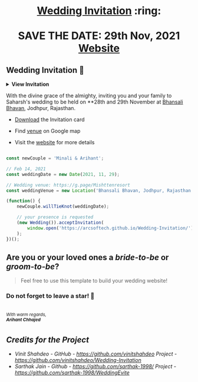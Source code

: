 
<h1 align="center"><a href="https://arcsoftech.github.io/Wedding-Invitation//assets/SI.pdf">Wedding Invitation</a> :ring: <br> <br> SAVE THE DATE: 29th Nov, 2021 <br> <a href="https://arcsoftech.github.io/Wedding-Invitation/">Website</a></h1>



## Wedding Invitation :ring:

<details>
  <summary><strong>View Invitation</strong></summary>
  <a href="https://arcsoftech.github.io/Wedding-Invitation//"><img src="./assets/img/InviteMain.png" /></a>
</details>

With the divine grace of the almighty, inviting you and your family to Saharsh's wedding to be held on **28th and 29th November at [Bhansali Bhavan](https://goo.gl/maps/dYXaRmk8PyXyr2au6),  Jodhpur, Rajasthan.

- [Download](https://arcsoftech.github.io/Wedding-Invitation//assets/SI.pdf) the Invitation card

- Find [venue](https://goo.gl/maps/dYXaRmk8PyXyr2au6) on Google map

- Visit the [website](https://arcsoftech.github.io/Wedding-Invitation/) for more details


```js

const newCouple = 'Minali & Arihant';

// Feb 14, 2021
const weddingDate = new Date(2021, 11, 29);

// Wedding venue: https://g.page/Mishttenresort
const weddingVenue = new Location('Bhansali Bhavan, Jodhpur, Rajasthan');

(function() {
    newCouple.willTieKnot(weddingDate);

    // your presence is requested
    (new Wedding()).acceptInvitation(
        window.open('https://arcsoftech.github.io/Wedding-Invitation/')
    );
})();


```
## Are you or your loved ones a *bride-to-be* or *groom-to-be*? 
> Feel free to use this template to build your wedding website!

### Do not forget to leave a star! :hugs:

<br><sup><i>With warm regards,<br>
**Arihant Chhajed**<i></sup><br>

## Credits for the Project 

* Vinit Shahdeo - GitHub - https://github.com/vinitshahdeo  Project - https://github.com/vinitshahdeo/Wedding-Invitation
* Sarthak Jain - Github - https://github.com/sarthak-1998/  Project - https://github.com/sarthak-1998/WeddingEvite